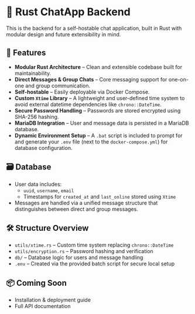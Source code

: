 # 📨 Rust ChatApp Backend

This is the backend for a self-hostable chat application, built in Rust with modular design and future extensibility in mind.

## 🔧 Features

- **Modular Rust Architecture** – Clean and extensible codebase built for maintainability.
- **Direct Messages & Group Chats** – Core messaging support for one-on-one and group communication.
- **Self-hostable** – Easily deployable via Docker Compose.
- **Custom `Xtime` Library** – A lightweight and user-defined time system to avoid external datetime dependencies like `chrono::DateTime`.
- **Secure Password Handling** – Passwords are stored encrypted using SHA-256 hashing.
- **MariaDB Integration** – User and message data is persisted in a MariaDB database.
- **Dynamic Environment Setup** – A `.bat` script is included to prompt for and generate your `.env` file (next to the `docker-compose.yml`) for database configuration.

## 🗃️ Database

- User data includes:
  - `uuid`, `username`, `email`
  - Timestamps for `created_at` and `last_online` stored using `Xtime`
- Messages are handled via a unified message structure that distinguishes between direct and group messages.

## 🛠️ Structure Overview

- `utils/xtime.rs` – Custom time system replacing `chrono::DateTime`
- `utils/encryption.rs` – Password hashing and verification
- `db/` – Database logic for users and message handling
- `.env` – Created via the provided batch script for secure local setup

## 📦 Coming Soon

- Installation & deployment guide
- Full API documentation

